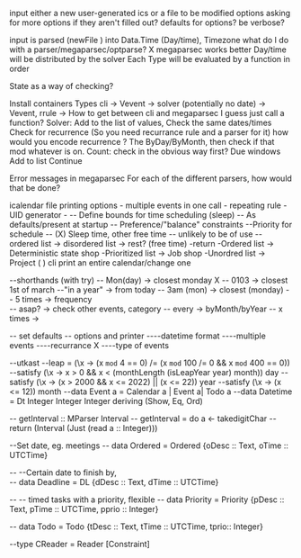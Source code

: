 
input
    either a new user-generated ics
    or a file to be modified
    options
        asking for more options if they aren't filled out?
        defaults for options?
        be verbose?

input is parsed (newFile ) into Data.Time (Day/time), Timezone
    what do I do with a parser/megaparsec/optparse? X
        megaparsec works better
Day/time will be distributed by the solver
Each Type will be evaluated by a function in order

State as a way of checking? 

Install containers
Types cli -> Vevent -> solver (potentially no date) -> Vevent, rrule -> 
How to get between cli and megaparsec
    I guess just call a function?
Solver: 
Add to the list of values,
Check the same dates/times
Check for recurrence 
   (So you need recurrance rule and a parser for it)
   how would you encode recurrence ?
    The ByDay/ByMonth, then check if that mod whatever is on. 
    Count: check in the obvious way first? 
 Due windows
Add to list
Continue

Error messages in megaparsec
    For each of the different parsers, how would that be done?



icalendar file printing options
    - multiple events in one call
    - repeating rule
    - UID generator
    -
-- Define bounds for time scheduling (sleep)
    -- As defaults/present at startup
-- Preference/"balance" constraints
    --Priority for schedule
-- (X) Sleep time, other free time
    -- unlikely to be of use
-- ordered list -> disordered list -> rest? (free time)
    -return 
    -Ordered list -> Deterministic state shop
    -Prioritized list -> Job shop
    -Unordred list -> Project
( ) cli print an entire calendar/change one


--shorthands (with try)
    -- Mon(day)    -> closest monday X
    -- 0103        -> closest 1st of march
    --"in a year"  -> from today
    -- 3am (mon)   -> closest (monday)
    -- 5 times     -> frequency  
    -- asap?       -> check other events, category
    -- every       -> byMonth/byYear
    -- x times     -> 


-- set defaults 
-- options and printer
----datetime format
----multiple events 
----recurrance X
----type of events















--utkast
--leap = (\x -> (x `mod` 4 == 0) /= (x `mod` 100 /= 0 && x `mod` 400 == 0))
--satisfy (\x -> x > 0 && x < (monthLength (isLeapYear year) month)) day
--satisfy (\x -> (x > 2000 && x <= 2022) || (x <= 22)) year 
--satisfy (\x -> (x <= 12)) month
--data Event a = Calendar a | Event a| Todo a
--data Datetime = Dt Integer Integer Integer deriving (Show, Eq, Ord)
<!-- type TParser = Parsec Void String
type ShParser = Parsec Void Text
type MyStack a = StateT Day TParser a -->
<!-- pBegin :: IO Text
pBegin = pure "BEGIN:"

pEND :: IO Text
pEND = pure "END:"

pSemiC :: Text -> Text
pSemiC = intersperse ';' -->

-- getInterval :: MParser Interval 
-- getInterval = do a <- takedigitChar
--                  return (Interval (Just (read a :: Integer)))

--Set date, eg. meetings
-- data Ordered = Ordered {oDesc :: Text, oTime :: UTCTime}

-- --Certain date to finish by,   
-- data Deadline = DL {dDesc :: Text, dTime :: UTCTime}

-- -- timed tasks with a priority, flexible
-- data Priority = Priority {pDesc :: Text, pTime :: UTCTime, pprio :: Integer}


-- data Todo = Todo {tDesc :: Text, tTime :: UTCTime, tprio:: Integer}

--type CReader = Reader [Constraint]
